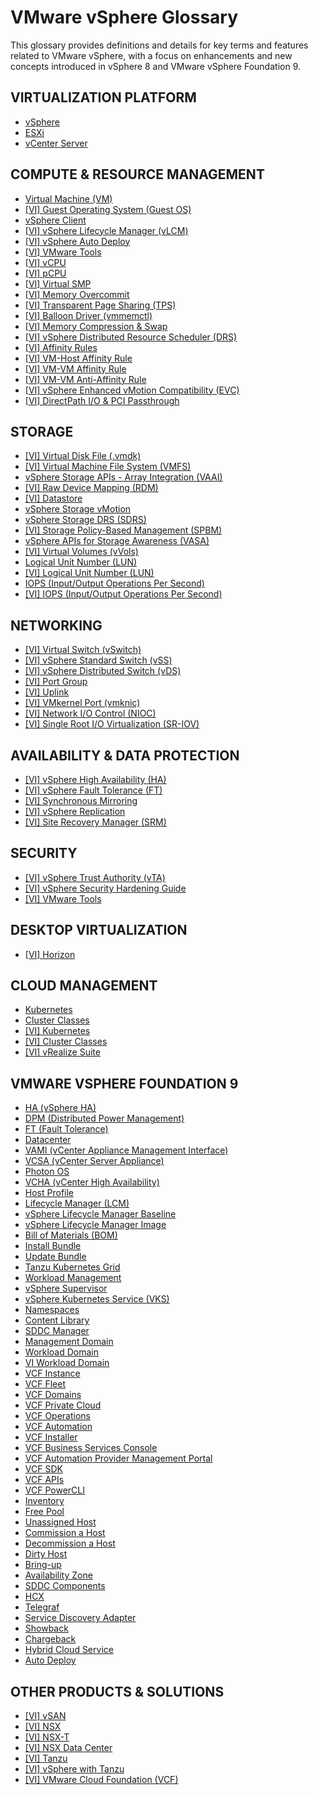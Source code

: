 # VMware vSphere Glossary

This glossary provides definitions and details for key terms and features related to VMware vSphere, with a focus on enhancements and new concepts introduced in vSphere 8 and VMware vSphere Foundation 9.

## VIRTUALIZATION PLATFORM
*   [vSphere](vsphere.md)
*   [ESXi](esxi.md)
*   [vCenter Server](vcenter.md)

## COMPUTE & RESOURCE MANAGEMENT
*   [Virtual Machine (VM)](virtual-machine.md)
*   [[VI] Guest Operating System (Guest OS)](../vi/guest-operating-system.md)
*   [vSphere Client](vsphere-client.md)
*   [[VI] vSphere Lifecycle Manager (vLCM)](../vi/vsphere-lifecycle-manager.md)
*   [[VI] vSphere Auto Deploy](../vi/vsphere-auto-deploy.md)
*   [[VI] VMware Tools](../vi/vmware-tools.md)
*   [[VI] vCPU](../vi/vcpu.md)
*   [[VI] pCPU](../vi/pcpu.md)
*   [[VI] Virtual SMP](../vi/virtual-smp.md)
*   [[VI] Memory Overcommit](../vi/memory-overcommit.md)
*   [[VI] Transparent Page Sharing (TPS)](../vi/transparent-page-sharing.md)
*   [[VI] Balloon Driver (vmmemctl)](../vi/balloon-driver.md)
*   [[VI] Memory Compression & Swap](../vi/memory-compression-swap.md)
*   [[VI] vSphere Distributed Resource Scheduler (DRS)](../vi/drs.md)
*   [[VI] Affinity Rules](../vi/affinity-rules.md)
*   [[VI] VM-Host Affinity Rule](../vi/vm-host-affinity-rule.md)
*   [[VI] VM-VM Affinity Rule](../vi/vm-vm-affinity-rule.md)
*   [[VI] VM-VM Anti-Affinity Rule](../vi/vm-vm-anti-affinity-rule.md)
*   [[VI] vSphere Enhanced vMotion Compatibility (EVC)](../vi/evc.md)
*   [[VI] DirectPath I/O & PCI Passthrough](../vi/directpath-io-pci-passthrough.md)

## STORAGE
*   [[VI] Virtual Disk File (.vmdk)](../vi/virtual-disk-file.md)
*   [[VI] Virtual Machine File System (VMFS)](../vi/vmfs.md)
*   [vSphere Storage APIs - Array Integration (VAAI)](vsphere-storage-apis-array-integration.md)
*   [[VI] Raw Device Mapping (RDM)](../vi/rdm.md)
*   [[VI] Datastore](../vi/datastore.md)
*   [vSphere Storage vMotion](storage-vmotion.md)
*   [vSphere Storage DRS (SDRS)](storage-drs.md)
*   [[VI] Storage Policy-Based Management (SPBM)](../vi/spbm.md)
*   [vSphere APIs for Storage Awareness (VASA)](vasa.md)
*   [[VI] Virtual Volumes (vVols)](../vi/vvols.md)
*   [Logical Unit Number (LUN)](lun.md)
*   [[VI] Logical Unit Number (LUN)](../vi/lun.md)
*   [IOPS (Input/Output Operations Per Second)](iops.md)
*   [[VI] IOPS (Input/Output Operations Per Second)](../vi/iops.md)

## NETWORKING
*   [[VI] Virtual Switch (vSwitch)](../vi/virtual-switch.md)
*   [[VI] vSphere Standard Switch (vSS)](../vi/vsphere-standard-switch.md)
*   [[VI] vSphere Distributed Switch (vDS)](../vi/vsphere-distributed-switch.md)
*   [[VI] Port Group](../vi/port-group.md)
*   [[VI] Uplink](../vi/uplink.md)
*   [[VI] VMkernel Port (vmknic)](../vi/vmkernel-port.md)
*   [[VI] Network I/O Control (NIOC)](../vi/network-i-o-control.md)
*   [[VI] Single Root I/O Virtualization (SR-IOV)](../vi/sr-iov.md)

## AVAILABILITY & DATA PROTECTION
*   [[VI] vSphere High Availability (HA)](../vi/vsphere-high-availability.md)
*   [[VI] vSphere Fault Tolerance (FT)](../vi/fault-tolerance.md)
*   [[VI] Synchronous Mirroring](../vi/synchronous-mirroring.md)
*   [[VI] vSphere Replication](../vi/vsphere-replication.md)
*   [[VI] Site Recovery Manager (SRM)](../vi/site-recovery-manager.md)

## SECURITY
*   [[VI] vSphere Trust Authority (vTA)](../vi/vsphere-trust-authority.md)
*   [[VI] vSphere Security Hardening Guide](../vi/vsphere-security-hardening-guide.md)
*   [[VI] VMware Tools](../vi/vmware-tools.md)

## DESKTOP VIRTUALIZATION
*   [[VI] Horizon](../vi/horizon.md)

## CLOUD MANAGEMENT
*   [Kubernetes](kubernetes.md)
*   [Cluster Classes](cluster-classes.md)
*   [[VI] Kubernetes](../vi/kubernetes.md)
*   [[VI] Cluster Classes](../vi/cluster-classes.md)
*   [[VI] vRealize Suite](../vi/vrealize-suite.md)

## VMWARE VSPHERE FOUNDATION 9
*   [HA (vSphere HA)](ha.md)
*   [DPM (Distributed Power Management)](dpm.md)
*   [FT (Fault Tolerance)](ft.md)
*   [Datacenter](datacenter.md)
*   [VAMI (vCenter Appliance Management Interface)](vami.md)
*   [VCSA (vCenter Server Appliance)](vcsa.md)
*   [Photon OS](photon-os.md)
*   [VCHA (vCenter High Availability)](vcha.md)
*   [Host Profile](host-profile.md)
*   [Lifecycle Manager (LCM)](lcm.md)
*   [vSphere Lifecycle Manager Baseline](vsphere-lifecycle-manager-baseline.md)
*   [vSphere Lifecycle Manager Image](vsphere-lifecycle-manager-image.md)
*   [Bill of Materials (BOM)](bill-of-materials.md)
*   [Install Bundle](install-bundle.md)
*   [Update Bundle](update-bundle.md)
*   [Tanzu Kubernetes Grid](tanzu-kubernetes-grid.md)
*   [Workload Management](workload-management.md)
*   [vSphere Supervisor](vsphere-supervisor.md)
*   [vSphere Kubernetes Service (VKS)](vsphere-kubernetes-service.md)
*   [Namespaces](namespaces.md)
*   [Content Library](content-library.md)
*   [SDDC Manager](sddc-manager.md)
*   [Management Domain](management-domain.md)
*   [Workload Domain](workload-domain.md)
*   [VI Workload Domain](vi-workload-domain.md)
*   [VCF Instance](vcf-instance.md)
*   [VCF Fleet](vcf-fleet.md)
*   [VCF Domains](vcf-domains.md)
*   [VCF Private Cloud](vcf-private-cloud.md)
*   [VCF Operations](vcf-operations.md)
*   [VCF Automation](vcf-automation.md)
*   [VCF Installer](vcf-installer.md)
*   [VCF Business Services Console](vcf-business-services-console.md)
*   [VCF Automation Provider Management Portal](vcf-automation-provider-management-portal.md)
*   [VCF SDK](vcf-sdk.md)
*   [VCF APIs](vcf-apis.md)
*   [VCF PowerCLI](vcf-powercli.md)
*   [Inventory](inventory.md)
*   [Free Pool](free-pool.md)
*   [Unassigned Host](unassigned-host.md)
*   [Commission a Host](commission-a-host.md)
*   [Decommission a Host](decommission-a-host.md)
*   [Dirty Host](dirty-host.md)
*   [Bring-up](bring-up.md)
*   [Availability Zone](availability-zone.md)
*   [SDDC Components](sddc-components.md)
*   [HCX](hcx.md)
*   [Telegraf](telegraf.md)
*   [Service Discovery Adapter](service-discovery-adapter.md)
*   [Showback](showback.md)
*   [Chargeback](chargeback.md)
*   [Hybrid Cloud Service](hybrid-cloud-service.md)
*   [Auto Deploy](auto-deploy.md)

## OTHER PRODUCTS & SOLUTIONS
*   [[VI] vSAN](../vi/vsan.md)
*   [[VI] NSX](../vi/nsx.md)
*   [[VI] NSX-T](../vi/nsx-t.md)
*   [[VI] NSX Data Center](../vi/nsx-data-center.md)
*   [[VI] Tanzu](../vi/tanzu.md)
*   [[VI] vSphere with Tanzu](../vi/vsphere-with-tanzu.md)
*   [[VI] VMware Cloud Foundation (VCF)](../vi/vmware-cloud-foundation.md)